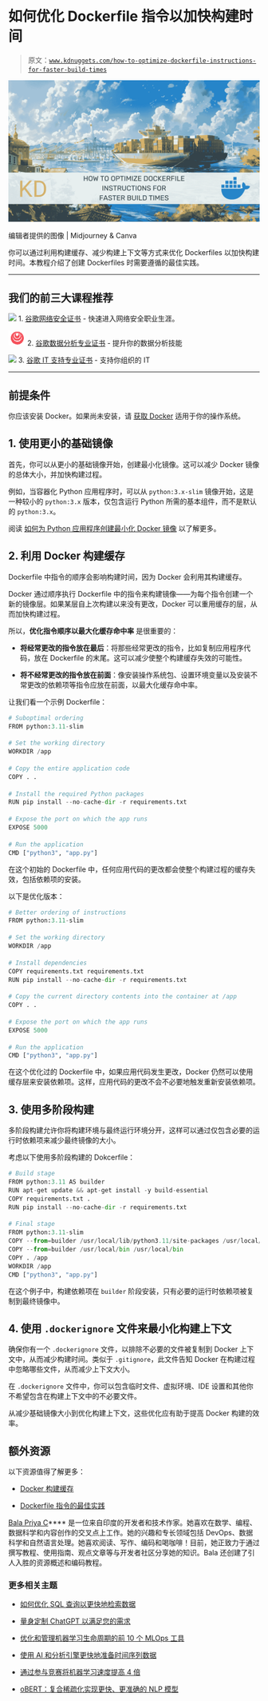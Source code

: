 # 如何优化 Dockerfile 指令以加快构建时间

> 原文：[`www.kdnuggets.com/how-to-optimize-dockerfile-instructions-for-faster-build-times`](https://www.kdnuggets.com/how-to-optimize-dockerfile-instructions-for-faster-build-times)

![如何优化 Dockerfile 指令以加快构建时间](img/6482b856bf98e0dd989cc253f576f91b.png)

编辑者提供的图像 | Midjourney & Canva

你可以通过利用构建缓存、减少构建上下文等方式来优化 Dockerfiles 以加快构建时间。本教程介绍了创建 Dockerfiles 时需要遵循的最佳实践。

* * *

## 我们的前三大课程推荐

![](img/0244c01ba9267c002ef39d4907e0b8fb.png) 1\. [谷歌网络安全证书](https://www.kdnuggets.com/google-cybersecurity) - 快速进入网络安全职业生涯。

![](img/e225c49c3c91745821c8c0368bf04711.png) 2\. [谷歌数据分析专业证书](https://www.kdnuggets.com/google-data-analytics) - 提升你的数据分析技能

![](img/0244c01ba9267c002ef39d4907e0b8fb.png) 3\. [谷歌 IT 支持专业证书](https://www.kdnuggets.com/google-itsupport) - 支持你组织的 IT

* * *

## 前提条件

你应该安装 Docker。如果尚未安装，请 [获取 Docker](https://docs.docker.com/get-docker/) 适用于你的操作系统。

## 1\. 使用更小的基础镜像

首先，你可以从更小的基础镜像开始，创建最小化镜像。这可以减少 Docker 镜像的总体大小，并加快构建过程。

例如，当容器化 Python 应用程序时，可以从 `python:3.x-slim` 镜像开始，这是一种较小的 `python:3.x` 版本，仅包含运行 Python 所需的基本组件，而不是默认的 `python:3.x`。

阅读 [如何为 Python 应用程序创建最小化 Docker 镜像](https://www.kdnuggets.com/how-to-create-minimal-docker-images-for-python-applications) 以了解更多。

## 2\. 利用 Docker 构建缓存

Dockerfile 中指令的顺序会影响构建时间，因为 Docker 会利用其构建缓存。

Docker 通过顺序执行 Dockerfile 中的指令来构建镜像——为每个指令创建一个新的镜像层。如果某层自上次构建以来没有更改，Docker 可以重用缓存的层，从而加快构建过程。

所以，**优化指令顺序以最大化缓存命中率** 是很重要的：

+   **将经常更改的指令放在最后**：将那些经常更改的指令，比如复制应用程序代码，放在 Dockerfile 的末尾。这可以减少使整个构建缓存失效的可能性。

+   **将不经常更改的指令放在前面**：像安装操作系统包、设置环境变量以及安装不常更改的依赖项等指令应放在前面，以最大化缓存命中率。

让我们看一个示例 Dockerfile：

```py
# Suboptimal ordering
FROM python:3.11-slim

# Set the working directory
WORKDIR /app

# Copy the entire application code
COPY . .

# Install the required Python packages
RUN pip install --no-cache-dir -r requirements.txt

# Expose the port on which the app runs
EXPOSE 5000

# Run the application
CMD ["python3", "app.py"] 
```

在这个初始的 Dockerfile 中，任何应用代码的更改都会使整个构建过程的缓存失效，包括依赖项的安装。

以下是优化版本：

```py
# Better ordering of instructions
FROM python:3.11-slim

# Set the working directory
WORKDIR /app

# Install dependencies
COPY requirements.txt requirements.txt
RUN pip install --no-cache-dir -r requirements.txt

# Copy the current directory contents into the container at /app
COPY . .

# Expose the port on which the app runs
EXPOSE 5000

# Run the application
CMD ["python3", "app.py"] 
```

在这个优化过的 Dockerfile 中，如果应用代码发生更改，Docker 仍然可以使用缓存层来安装依赖项。这样，应用代码的更改不会不必要地触发重新安装依赖项。

## 3\. 使用多阶段构建

多阶段构建允许你将构建环境与最终运行环境分开，这样可以通过仅包含必要的运行时依赖项来减少最终镜像的大小。

考虑以下使用多阶段构建的 Dokcerfile：

```py
# Build stage
FROM python:3.11 AS builder
RUN apt-get update && apt-get install -y build-essential
COPY requirements.txt .
RUN pip install --no-cache-dir -r requirements.txt

# Final stage
FROM python:3.11-slim
COPY --from=builder /usr/local/lib/python3.11/site-packages /usr/local/lib/python3.11/site-packages
COPY --from=builder /usr/local/bin /usr/local/bin
COPY . /app
WORKDIR /app
CMD ["python3", "app.py"] 
```

在这个例子中，构建依赖项在 `builder` 阶段安装，只有必要的运行时依赖项被复制到最终镜像中。

## 4\. 使用 `.dockerignore` 文件来最小化构建上下文

确保你有一个 `.dockerignore` 文件，以排除不必要的文件被复制到 Docker 上下文中，从而减少构建时间。类似于 `.gitignore`，此文件告知 Docker 在构建过程中忽略哪些文件，从而减少上下文大小。

在 `.dockerignore` 文件中，你可以包含临时文件、虚拟环境、IDE 设置和其他你不希望包含在构建上下文中的不必要文件。

从减少基础镜像大小到优化构建上下文，这些优化应有助于提高 Docker 构建的效率。

## 额外资源

以下资源值得了解更多：

+   [Docker 构建缓存](https://docs.docker.com/build/cache/)

+   [Dockerfile 指令的最佳实践](https://docs.docker.com/develop/develop-images/instructions/)

**[](https://twitter.com/balawc27)**[Bala Priya C](https://www.kdnuggets.com/wp-content/uploads/bala-priya-author-image-update-230821.jpg)**** 是一位来自印度的开发者和技术作家。她喜欢在数学、编程、数据科学和内容创作的交叉点上工作。她的兴趣和专长领域包括 DevOps、数据科学和自然语言处理。她喜欢阅读、写作、编码和喝咖啡！目前，她正致力于通过撰写教程、使用指南、观点文章等与开发者社区分享她的知识。Bala 还创建了引人入胜的资源概述和编码教程。

### 更多相关主题

+   [如何优化 SQL 查询以更快地检索数据](https://www.kdnuggets.com/2023/06/optimize-sql-queries-faster-data-retrieval.html)

+   [量身定制 ChatGPT 以满足您的需求](https://www.kdnuggets.com/2023/08/tailor-chatgpt-fit-needs-custom-instructions.html)

+   [优化和管理机器学习生命周期的前 10 个 MLOps 工具](https://www.kdnuggets.com/2022/10/top-10-mlops-tools-optimize-manage-machine-learning-lifecycle.html)

+   [使用 AI 和分析引擎更快地准备时间序列数据](https://www.kdnuggets.com/2021/12/piexchange-faster-way-prepare-timeseries-data-ai-analytics-engine.html)

+   [通过参与竞赛将机器学习速度提高 4 倍](https://www.kdnuggets.com/2022/01/learn-machine-learning-4x-faster-participating-competitions.html)

+   [oBERT：复合稀疏化实现更快、更准确的 NLP 模型](https://www.kdnuggets.com/2022/05/obert-compound-sparsification-delivers-faster-accurate-models-nlp.html)
